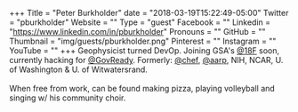 +++
Title = "Peter Burkholder"
date = "2018-03-19T15:22:49-05:00"
Twitter = "pburkholder"
Website = ""
Type = "guest"
Facebook = ""
Linkedin = "https://www.linkedin.com/in/pburkholder"
Pronouns = ""
GitHub = ""
Thumbnail = "img/guests/pburkholder.png"
Pinterest = ""
Instagram = ""
YouTube = ""
+++
Geophysicist turned DevOp. Joining GSA's <a href = 'https://twitter.com/18F'>@18F</a> soon, currently hacking for <a href = 'https://twitter.com/GovReady'>@GovReady</a>. Formerly: <a href = 'https://twitter.com/chef'>@chef</a>, <a href = 'https://twitter.com/aarp'>@aarp</a>, NIH, NCAR, U. of Washington & U. of Witwatersrand.<br /><br /> When free from work, can be found making pizza, playing volleyball and singing w/ his community choir.
